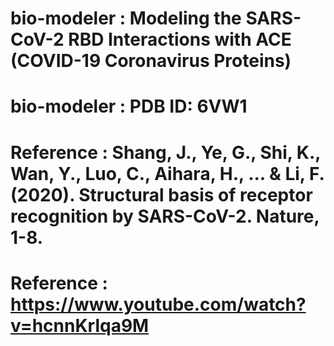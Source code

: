 # bio-modeler : Modeling the SARS-CoV-2 RBD Interactions with ACE (COVID-19 Coronavirus Proteins)
# bio-modeler : PDB ID: 6VW1
# Reference : Shang, J., Ye, G., Shi, K., Wan, Y., Luo, C., Aihara, H., ... & Li, F. (2020). Structural basis of receptor recognition by SARS-CoV-2. Nature, 1-8.
# Reference : https://www.youtube.com/watch?v=hcnnKrlqa9M
